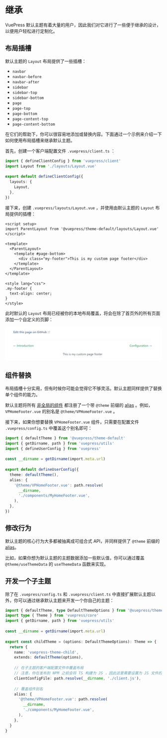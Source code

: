 # 继承

VuePress 默认主题有着大量的用户，因此我们对它进行了一些便于继承的设计，以便用户轻松进行定制化。

## 布局插槽

默认主题的 `Layout` 布局提供了一些插槽：

- `navbar`
- `navbar-before`
- `navbar-after`
- `sidebar`
- `sidebar-top`
- `sidebar-bottom`
- `page`
- `page-top`
- `page-bottom`
- `page-content-top`
- `page-content-bottom`

在它们的帮助下，你可以很容易地添加或替换内容。下面通过一个示例来介绍一下如何使用布局插槽来继承默认主题。

首先，创建一个客户端配置文件 `.vuepress/client.ts` ：

```ts
import { defineClientConfig } from 'vuepress/client'
import Layout from './layouts/Layout.vue'

export default defineClientConfig({
  layouts: {
    Layout,
  },
})
```

接下来，创建 `.vuepress/layouts/Layout.vue` ，并使用由默认主题的 `Layout` 布局提供的插槽：

```vue
<script setup>
import ParentLayout from '@vuepress/theme-default/layouts/Layout.vue'
</script>

<template>
  <ParentLayout>
    <template #page-bottom>
      <div class="my-footer">This is my custom page footer</div>
    </template>
  </ParentLayout>
</template>

<style lang="css">
.my-footer {
  text-align: center;
}
</style>
```

此时默认的 `Layout` 布局已经被你的本地布局覆盖，将会在除了首页外的所有页面添加一个自定义的页脚：

![extending-a-theme](/images/cookbook/extending-a-theme-01.png)

## 组件替换

布局插槽十分实用，但有时候你可能会觉得它不够灵活。默认主题同样提供了替换单个组件的能力。

默认主题将所有 [非全局的组件](https://github.com/vuepress/ecosystem/tree/main/themes/theme-default/src/client/components) 都注册了一个带 `@theme` 前缀的 [alias](https://v2.vuepress.vuejs.org/zh/reference/plugin-api.html#alias) 。例如，`VPHomeFooter.vue` 的别名是 `@theme/VPHomeFooter.vue` 。

接下来，如果你想要替换 `VPHomeFooter.vue` 组件，只需要在配置文件 `.vuepress/config.ts` 中覆盖这个别名即可：

```ts
import { defaultTheme } from '@vuepress/theme-default'
import { getDirname, path } from 'vuepress/utils'
import { defineUserConfig } from 'vuepress'

const __dirname = getDirname(import.meta.url)

export default defineUserConfig({
  theme: defaultTheme(),
  alias: {
    '@theme/VPHomeFooter.vue': path.resolve(
      __dirname,
      './components/MyHomeFooter.vue',
    ),
  },
})
```

## 修改行为

默认主题的核心行为大多都被抽离成可组合式 API，并同样提供了 `@theme` 前缀的 [alias](https://v2.vuepress.vuejs.org/zh/reference/plugin-api.html#alias)。

比如，如果你想为默认主题的主题数据添加一些默认值，你可以通过覆盖 `@theme/useThemeData` 的 `useThemeData` 函数来实现。

## 开发一个子主题

除了在 `.vuepress/config.ts` 和 `.vuepress/client.ts` 中直接扩展默认主题以外，你可以通过继承默认主题来开发一个你自己的主题：

```ts
import { defaultTheme, type DefaultThemeOptions } from '@vuepress/theme-default'
import type { Theme } from 'vuepress/core'
import { getDirname, path } from 'vuepress/utils'

const __dirname = getDirname(import.meta.url)

export const childTheme = (options: DefaultThemeOptions): Theme => {
  return {
    name: 'vuepress-theme-child',
    extends: defaultTheme(options),

    // 在子主题的客户端配置文件中覆盖布局
    // 注意，你在发布到 NPM 之前会将 TS 构建为 JS ，因此这里需要设置为 JS 文件的路径
    clientConfigFile: path.resolve(__dirname, './client.js'),

    // 覆盖组件别名
    alias: {
      '@theme/VPHomeFooter.vue': path.resolve(
        __dirname,
        './components/MyHomeFooter.vue',
      ),
    },
  }
}
```
